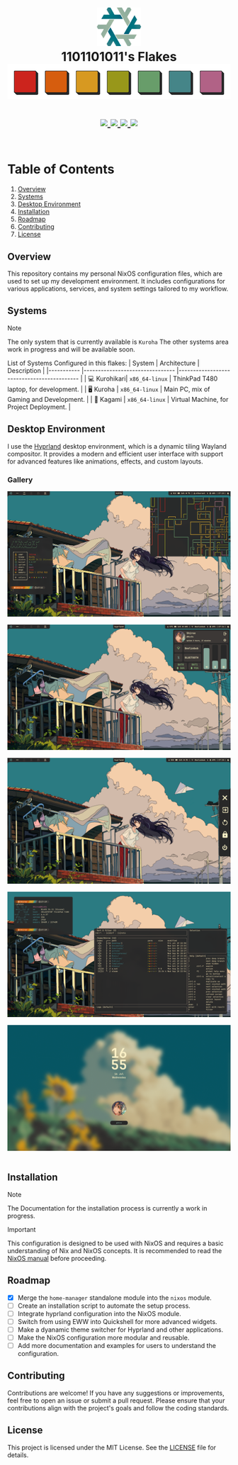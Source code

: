 <h1 align="center">
   <img src="./.github/assets/logo/nixos-logo.png  " width="100px" /> 
   <br>
      1101101011's Flakes 
   <br>
      <img src="./.github/assets/palette/palette-1.png" width="600px" /> <br>

   <div align="center">
      <p></p>
      <div align="center">
         <a href="https://github.com/1101101011/nixdotfiles/stargazers">
            <img src="https://img.shields.io/github/stars/1101101011/nixdotfiles?color=FABD2F&labelColor=282828&style=for-the-badge&logo=starship&logoColor=FABD2F">
         </a>
         <a href="https://github.com/1101101011/nixdotfiles/">
            <img src="https://img.shields.io/github/repo-size/1101101011/nixdotfiles?color=B16286&labelColor=282828&style=for-the-badge&logo=github&logoColor=B16286">
         </a>
         <a = href="https://nixos.org">
            <img src="https://img.shields.io/badge/NixOS-unstable-blue.svg?style=for-the-badge&labelColor=282828&logo=NixOS&logoColor=458588&color=458588">
         </a>
         <a href="https://github.com/1101101011/nixdotfiles/blob/main/LICENSE">
            <img src="https://img.shields.io/static/v1.svg?style=for-the-badge&label=License&message=MIT&colorA=282828&colorB=98971A&logo=unlicense&logoColor=98971A&"/>
         </a>
      </div>
      <br>
   </div>
</h1>

# Table of Contents

1. [Overview](#overview)
2. [Systems](#systems)
3. [Desktop Environment](#Desktop-Environment)
4. [Installation](#installation)
5. [Roadmap](#roadmap)
6. [Contributing](#contributing)
7. [License](#license)


## Overview

This repository contains my personal NixOS configuration files, which are used to set up my development environment. It includes configurations for various applications, services, and system settings tailored to my workflow.

## Systems
> [!NOTE]
> The only system that is currently available is `Kuroha`
> The other systems area work in progress and will be available soon.

List of Systems Configured in this flakes:
| System 	   | Architecture                   	| Description                               	|
|-----------   |--------------------------------	|-------------------------------------------	|
| 💻 Kurohikari| `x86_64-linux`                 	| ThinkPad T480 laptop, for development.    	|
| 🖥️ Kuroha    | `x86_64-linux`                 	| Main PC, mix of Gaming and Development.   	|
| 💾 Kagami    | `x86_64-linux`                 	| Virtual Machine, for Project Deployment.      |

## Desktop Environment

I use the [Hyprland](https://hyprland.org/) desktop environment, which is a dynamic tiling Wayland compositor. It provides a modern and efficient user interface with support for advanced features like animations, effects, and custom layouts.

### Gallery
<p align="center">
   <img src="./.github/assets/screenshots/1.png" style="margin-bottom: 15px;"/> <br>
   <img src="./.github/assets/screenshots/2.png" style="margin-bottom: 15px;"/> <br>
   <img src="./.github/assets/screenshots/3.png" style="margin-bottom: 15px;"/> <br>
   <img src="./.github/assets/screenshots/4.png" style="margin-bottom: 15px;"/> <br>
   <img src="./.github/assets/screenshots/hyprlock.png" style="margin-bottom: 15px;" /> <br>
</p>

## Installation

> [!NOTE]
> The Documentation for the installation process is currently a work in progress.

> [!IMPORTANT]
> This configuration is designed to be used with NixOS and requires a basic understanding of Nix and NixOS concepts. It is recommended to read the [NixOS manual](https://nixos.org/manual/nixos/stable/) before proceeding.

## Roadmap
- [X] Merge the `home-manager` standalone module into the `nixos` module.
- [ ] Create an installation script to automate the setup process.
- [ ] Integrate hyprland configuration into the NixOS module.
- [ ] Switch from using EWW into Quickshell for more advanced widgets.
- [ ] Make a dyanamic theme switcher for Hyprland and other applications.
- [ ] Make the NixOS configuration more modular and reusable.
- [ ] Add more documentation and examples for users to understand the configuration.

## Contributing

Contributions are welcome! If you have any suggestions or improvements, feel free to open an issue or submit a pull request. Please ensure that your contributions align with the project's goals and follow the coding standards.

## License

This project is licensed under the MIT License. See the [LICENSE](./LICENSE) file for details.
